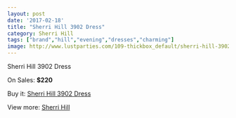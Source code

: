 ```yaml
---
layout: post
date: '2017-02-18'
title: "Sherri Hill 3902 Dress"
category: Sherri Hill
tags: ["brand","hill","evening","dresses","charming"]
image: http://www.lustparties.com/109-thickbox_default/sherri-hill-3902-dress.jpg
---
```

Sherri Hill 3902 Dress

On Sales: **$220**
<a href="https://www.lustparties.com/en/sherri-hill/33-sherri-hill-3902-dress.html"><amp-img layout="responsive" width="600" height="600" src="//www.lustparties.com/109-thickbox_default/sherri-hill-3902-dress.jpg" alt="Sherri Hill 3902 Dress 0" /></a>

Buy it: [Sherri Hill 3902 Dress](https://www.lustparties.com/en/sherri-hill/33-sherri-hill-3902-dress.html "Sherri Hill 3902 Dress")

View more: [Sherri Hill](https://www.lustparties.com/en/2-sherri-hill "Sherri Hill")